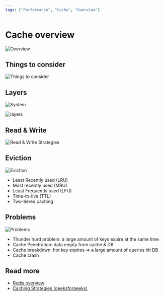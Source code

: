 ```yaml
---
tags: ["Performance", "Cache", "Overview"]
---
```


# Cache overview

<TagLinks />

![Overview](https://i.pinimg.com/originals/b3/f3/a1/b3f3a1eb18edeb1204a7470f5f808966.jpg)

## Things to consider

![Things to consider](https://i.pinimg.com/originals/d2/24/8e/d2248e7100912a5e25701e623f45235a.jpg)

## Layers

![System](https://i.pinimg.com/originals/f1/b3/73/f1b373d463eee7fefc40efc848de1d92.jpg)

![layers](https://i.pinimg.com/originals/c5/5f/03/c55f0395a4fcbd37931c4d561a51f60a.jpg)

## Read & Write

![Read & Write Strategies](https://i.pinimg.com/originals/2f/f5/5b/2ff55b7413171dffe0e851a46ebde90c.jpg)

## Eviction

![Eviction](https://i.pinimg.com/originals/b2/81/6d/b2816d0f475473ac976a8ecd0613d420.jpg)

- Least Recently used (LRU)
- Most recently used (MRU)
- Least Frequently used (LFU)
- Time-to-live (TTL)
- Two-tiered caching

## Problems

![Problems](https://i.pinimg.com/originals/15/ef/66/15ef66af07686594ba7638ac7e718618.jpg)

- Thunder hurd problem: a large amount of keys expire at the same time
- Cache Penetration: data empty from cache & DB
- Cache breakdown: hot key expires => a large amount of queries hit DB
- Cache crash

## Read more

- [Redis overview](../../tools/redis_overview.md)
- [Caching Strategies (geeksforgeeks)](https://www.geeksforgeeks.org/caching-strategies-for-api/)